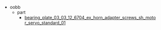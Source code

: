 * oobb
  * part
    * [bearing_plate_03_03_12_6704_ex_horn_adapter_screws_sh_motor_servo_standard_01](oobb/part/bearing_plate_03_03_12_6704_ex_horn_adapter_screws_sh_motor_servo_standard_01)

